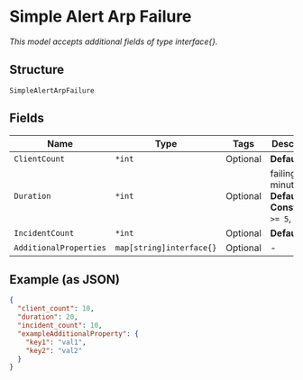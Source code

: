 
# Simple Alert Arp Failure

*This model accepts additional fields of type interface{}.*

## Structure

`SimpleAlertArpFailure`

## Fields

| Name | Type | Tags | Description |
|  --- | --- | --- | --- |
| `ClientCount` | `*int` | Optional | **Default**: `10` |
| `Duration` | `*int` | Optional | failing within minutes<br>**Default**: `20`<br>**Constraints**: `>= 5`, `<= 60` |
| `IncidentCount` | `*int` | Optional | **Default**: `10` |
| `AdditionalProperties` | `map[string]interface{}` | Optional | - |

## Example (as JSON)

```json
{
  "client_count": 10,
  "duration": 20,
  "incident_count": 10,
  "exampleAdditionalProperty": {
    "key1": "val1",
    "key2": "val2"
  }
}
```

